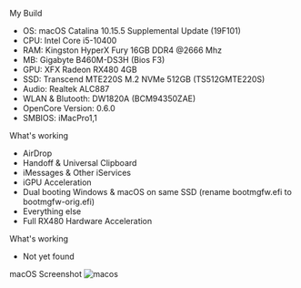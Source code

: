My Build
- OS: macOS Catalina 10.15.5 Supplemental Update (19F101)
- CPU: Intel Core i5-10400
- RAM: Kingston HyperX Fury 16GB DDR4 @2666 Mhz
- MB: Gigabyte B460M-DS3H (Bios F3)
- GPU: XFX Radeon RX480 4GB
- SSD: Transcend MTE220S M.2 NVMe 512GB (TS512GMTE220S)
- Audio: Realtek ALC887
- WLAN & Blutooth: DW1820A (BCM94350ZAE)
- OpenCore Version: 0.6.0
- SMBIOS: iMacPro1,1

What's working
- AirDrop
- Handoff & Universal Clipboard
- iMessages & Other iServices
- iGPU Acceleration
- Dual booting Windows & macOS on same SSD (rename bootmgfw.efi to bootmgfw-orig.efi)
- Everything else
- Full RX480 Hardware Acceleration

What's working
- Not yet found

macOS Screenshot
![macos](https://i.ibb.co/c6xV3Wq/Screen-Shot-2563-07-02-at-12-17-02.png)
